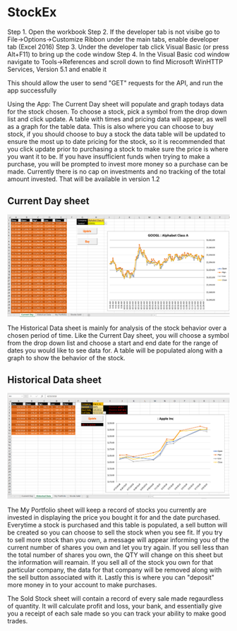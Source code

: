 # StockEx
Step 1. Open the workbook 
Step 2. If the developer tab is not visibe go to File->Options->Customize Ribbon under the main tabs, enable developer tab (Excel 2016)
Step 3. Under the developer tab click Visual Basic (or press Alt+F11) to bring up the code window
Step 4. In the Visual Basic cod window navigate to Tools->References and scroll down to find Microsoft WinHTTP Services, Version 5.1 and enable it

This should allow the user to send "GET" requests for the API, and run the app successfully

Using the App:
The Current Day sheet will populate and graph todays data for the stock chosen.  To choose a stock, pick a symbol from the drop down list and click update.  A table with times and pricing data will appear, as well as a graph for the table data.  This is also where you can choose to buy stock, if you should choose to buy a stock the data table will be updated to ensure the most up to date pricing for the stock, so it is recommended that you click update prior to purchasing a stock to make sure the price is where you want it to be. If you have insufficient funds when trying to make a purchase, you will be prompted to invest more money so a purchase can be made.  Currently there is no cap on investments and no tracking of the total amount invested.  That will be available in version 1.2
## Current Day sheet
![alt text](https://github.com/us0173ol/StockEx/blob/master/screenshots/Current%20Day.PNG "Current Day")

The Historical Data sheet is mainly for analysis of the stock behavior over a chosen period of time.  Like the Current Day sheet, you will choose a symbol from the drop down list and choose a start and end date for the range of dates you would like to see data for.  A table will be populated along with a graph to show the behavior of the stock.  
## Historical Data sheet
![alt text](https://github.com/us0173ol/StockEx/blob/master/screenshots/Historical%20Data.PNG "Historical Data")

The My Portfolio sheet will keep a record of stocks you currently are invested in displaying the price you bought it for and the date purchased.  Everytime a stock is purchased and this table is populated, a sell button will be created so you can choose to sell the stock when you see fit.  If you try to sell more stock than you own, a message will appear informing you of the current number of shares you own and let you try again.  If you sell less than the total number of shares you own, the QTY will change on this sheet but the information will reamain.  If you sell all of the stock you own for that particular company, the data for that company will be removed along with the sell button associated with it.  Lastly this is where you can "deposit" more money in to your account to make purchases.  

The Sold Stock sheet will contain a record of every sale made regaurdless of quantity.  It will calculate profit and loss, your bank, and essentially give you a receipt of each sale made so you can track your ability to make good trades.  
